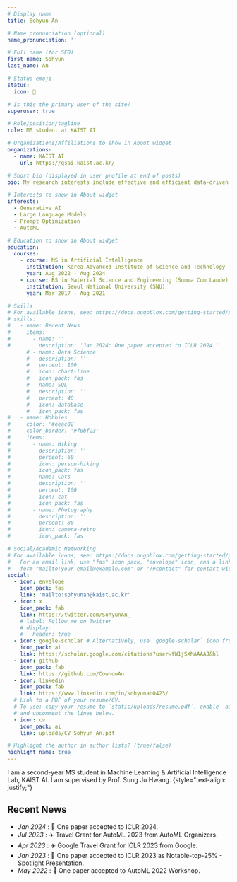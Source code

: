 ```yaml
---
# Display name
title: Sohyun An

# Name pronunciation (optional)
name_pronunciation: ''

# Full name (for SEO)
first_name: Sohyun
last_name: An

# Status emoji
status:
  icon: 🌊

# Is this the primary user of the site?
superuser: true

# Role/position/tagline
role: MS student at KAIST AI

# Organizations/Affiliations to show in About widget
organizations:
  - name: KAIST AI
    url: https://gsai.kaist.ac.kr/

# Short bio (displayed in user profile at end of posts)
bio: My research interests include effective and efficient data-driven search methods.

# Interests to show in About widget
interests:
  - Generative AI
  - Large Language Models
  - Prompt Optimization
  - AutoML

# Education to show in About widget
education:
  courses:
    - course: MS in Artificial Intelligence
      institution: Korea Advanced Institute of Science and Technology (KAIST)
      year: Aug 2022 - Aug 2024
    - course: BS in Material Science and Engineering (Summa Cum Laude)
      institution: Seoul National University (SNU)
      year: Mar 2017 - Aug 2021

# Skills
# For available icons, see: https://docs.hugoblox.com/getting-started/page-builder/#icons
# skills:
#   - name: Recent News
#     items:
#       - name: ''
#         description: 'Jan 2024: One paper accepted to ICLR 2024.'
      # - name: Data Science
      #   description: ''
      #   percent: 100
      #   icon: chart-line
      #   icon_pack: fas
      # - name: SQL
      #   description: ''
      #   percent: 40
      #   icon: database
      #   icon_pack: fas
#   - name: Hobbies
#     color: '#eeac02'
#     color_border: '#f0bf23'
#     items:
#       - name: Hiking
#         description: ''
#         percent: 60
#         icon: person-hiking
#         icon_pack: fas
#       - name: Cats
#         description: ''
#         percent: 100
#         icon: cat
#         icon_pack: fas
#       - name: Photography
#         description: ''
#         percent: 80
#         icon: camera-retro
#         icon_pack: fas

# Social/Academic Networking
# For available icons, see: https://docs.hugoblox.com/getting-started/page-builder/#icons
#   For an email link, use "fas" icon pack, "envelope" icon, and a link in the
#   form "mailto:your-email@example.com" or "/#contact" for contact widget.
social:
  - icon: envelope
    icon_pack: fas
    link: 'mailto:sohyunan@kaist.ac.kr'
  - icon: x
    icon_pack: fab
    link: https://twitter.com/SohyunAn_
    # label: Follow me on Twitter
    # display:
    #   header: true
  - icon: google-scholar # Alternatively, use `google-scholar` icon from `ai` icon pack
    icon_pack: ai
    link: https://scholar.google.com/citations?user=tW1jSXMAAAAJ&hl
  - icon: github
    icon_pack: fab
    link: https://github.com/CownowAn
  - icon: linkedin
    icon_pack: fab
    link: https://www.linkedin.com/in/sohyunan0423/
  # Link to a PDF of your resume/CV.
  # To use: copy your resume to `static/uploads/resume.pdf`, enable `ai` icons in `params.yaml`,
  # and uncomment the lines below.
  - icon: cv
    icon_pack: ai
    link: uploads/CV_Sohyun_An.pdf

# Highlight the author in author lists? (true/false)
highlight_name: true
---
```


I am a second-year MS student in Machine Learning & Artificial Intelligence Lab, KAIST AI. I am supervised by Prof. Sung Ju Hwang.
{style="text-align: justify;"}

## Recent News
- *Jan 2024* : 🎉 One paper accepted to ICLR 2024.
- *Jul 2023* : ✈️ Travel Grant for AutoML 2023 from AutoML Organizers.
- *Apr 2023* : ✈️ Google Travel Grant for ICLR 2023 from Google.
- *Jan 2023* : 🎉 One paper accepted to ICLR 2023 as Notable-top-25% - Spotlight Presentation.
- *May 2022* : 🎉 One paper accepted to AutoML 2022 Workshop.